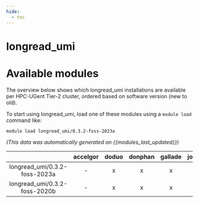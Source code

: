 ```yaml
---
hide:
  - toc
---
```


longread_umi
============

# Available modules


The overview below shows which longread_umi installations are available per HPC-UGent Tier-2 cluster, ordered based on software version (new to old).

To start using longread_umi, load one of these modules using a `module load` command like:

```shell
module load longread_umi/0.3.2-foss-2023a
```

*(This data was automatically generated on {{modules_last_updated}})*  

| |accelgor|doduo|donphan|gallade|joltik|shinx|
| :---: | :---: | :---: | :---: | :---: | :---: | :---: |
|longread_umi/0.3.2-foss-2023a|-|x|x|x|-|x|
|longread_umi/0.3.2-foss-2020b|-|x|x|x|-|-|
